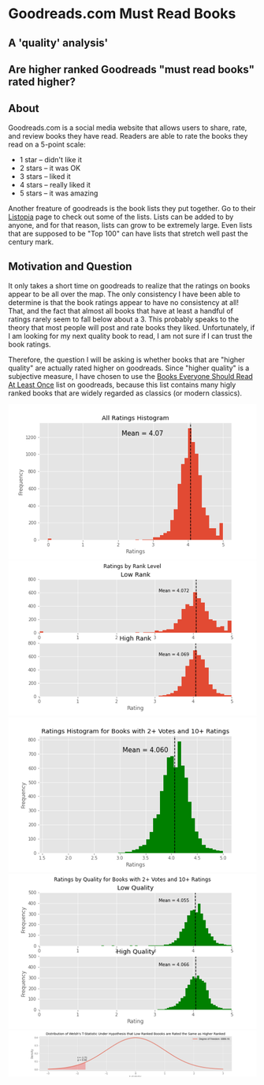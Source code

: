 # Goodreads.com Must Read Books
## A 'quality' analysis'
## Are higher ranked Goodreads "must read books" rated higher?


## About
Goodreads.com is a social media website that allows users to share, rate, and review books they have read. Readers are able to rate the books they read on a 5-point scale:

* 1 star – didn't like it
* 2 stars – it was OK
* 3 stars – liked it
* 4 stars – really liked it
* 5 stars – it was amazing

Another freature of goodreads is the book lists they put together. Go to their [Listopia](https://www.goodreads.com/list)
page to check out some of the lists. Lists can be added to by anyone, and for that reason, lists can grow to be extremely large. Even lists that are supposed to be "Top 100" can have lists that stretch well past the century mark.

## Motivation and Question
It only takes a short time on goodreads to realize that the ratings on books appear to be all over the map. The only consistency I have been able to determine is that the book ratings appear to have no consistency at all! That, and the fact that almost all books that have at least a handful of ratings rarely seem to fall below about a 3. This probably speaks to the theory that most people will post and rate books they liked. Unfortunately, if I am looking for my next quality book to read, I am not sure if I can trust the book ratings.

Therefore, the question I will be asking is whether books that are "higher quality" are actually rated higher on goodreads. Since "higher quality" is a subjective measure, I have chosen to use the [Books Everyone Should Read At Least Once](https://www.goodreads.com/list/show/264.Books_That_Everyone_Should_Read_At_Least_Once) list on goodreads, because this list contains many higly ranked books that are widely regarded as classics (or modern classics).

![Histogram of overall ratings](img/all_ratings_histogram.png)
![Histogram of overall ratings by rank](img/all_ratings_by_rank_histogram.png)
![Histogram of condensed data ratings](img/sufficient_ratings_histogram.png)
![Histogram of condensed data ratings by rank](img/sufficient_ratings_by_rank_histogram.png)
![Ttest distribution](img/ttest_distribution.png)



